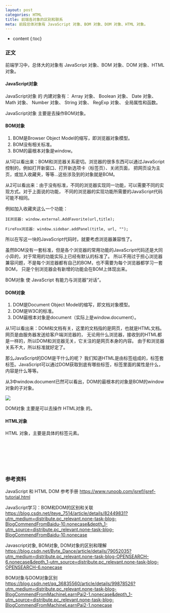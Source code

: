 ```yaml
---
layout: post
categories: HTML
title: 前端各对象的区别和联系
meta: 前段总体对象有 JavaScript 对象、BOM 对象、DOM 对象、HTML 对象。
---
```

* content
{:toc}

### 正文

前端学习中，总体大的对象有 JavaScript 对象、BOM 对象、DOM 对象、HTML 对象。

#### JavaScript对象

JavaScript对象 的 内建对象有：
Array 对象、
Boolean 对象、
Date 对象、
Math 对象、
Number 对象、
String 对象、
RegExp 对象、
全局属性和函数。

JavaScript对象 主要是去操作BOM对象。

#### BOM对象

1. BOM是Browser Object Model的缩写，即浏览器对象模型。
2. BOM没有相关标准。
3. BOM的最根本对象是window。

从1可以看出来：BOM和浏览器关系密切。浏览器的很多东西可以通过JavaScript控制的，例如打开新窗口、打开新选项卡（标签页）、关闭页面，
把网页设为主页，或加入收藏夹，等等…这些涉及到的对象就是BOM。

从2可以看出来：由于没有标准，不同的浏览器实现同一功能，可以需要不同的实现方式。对于上面说的功能，
不同的浏览器的实现功能所需要的JavaScript代码可能不相同。

例如加入收藏夹这么一个功能：
```
IE浏览器: window.external.AddFavorite(url,title);

FireFox浏览器: window.sidebar.addPanel(title, url, "");
```

所以在写这一块的JavaScript代码时，就要考虑浏览器兼容性了。

虽然BOM没有一套标准，但是各个浏览器的常用功能的JavaScript代码还是大同小异的，对于常用的功能实际上已经有默认的标准了。
所以不用过于担心浏览器兼容问题，不是每个浏览器都有自己的BOM，也不需要为每个浏览器都学习一套BOM，
只是个别浏览器会有新增的功能会在BOM上体现出来。

BOM对象 使 JavaScript 有能力与浏览器“对话”。

#### DOM对象

1. DOM是Document Object Model的缩写，即文档对象模型。
2. DOM是W3C的标准。
3. DOM最根本对象是document（实际上是window.document）。

从1可以看出来：DOM和文档有关，这里的文档指的是网页，也就是HTML文档。网页是由服务器发送给客户端浏览器的，
无论用什么浏览器，接收到的HTML都是一样的，所以DOM和浏览器无关，它关注的是网页本身的内容。
由于和浏览器关系不大，所以标准就好定了。

那么JavaScript的DOM是干什么的呢？
我们知道HTML是由标签组成的，标签套标签。JavaScript可以通过DOM获取到底有哪些标签，标签里面的属性是什么，内容是什么等等。

从3中window.document已然可以看出，DOM的最根本的对象是BOM的window对象的子对象。

![]({{site.baseurl}}/images/20200515/20200515111348.png)

DOM对象 主要是可以去操作 HTML对象 的。

#### HTML对象

HTML 对象，主要是具体的标签元素。

<br/><br/><br/><br/><br/>
### 参考资料 

JavaScript 和 HTML DOM 参考手册 <https://www.runoob.com/jsref/jsref-tutorial.html>

JavaScript学习：BOM和DOM的区别和关联 <https://blog.csdn.net/iteye_7514/article/details/82449831?utm_medium=distribute.pc_relevant.none-task-blog-BlogCommendFromBaidu-10.nonecase&depth_1-utm_source=distribute.pc_relevant.none-task-blog-BlogCommendFromBaidu-10.nonecase>

Javascript对象, BOM对象, DOM对象的区别和理解 <https://blog.csdn.net/Byte_Dance/article/details/79052035?utm_medium=distribute.pc_relevant.none-task-blog-OPENSEARCH-6.nonecase&depth_1-utm_source=distribute.pc_relevant.none-task-blog-OPENSEARCH-6.nonecase>

BOM对象与DOM对象区别 <https://blog.csdn.net/qq_36835560/article/details/99878526?utm_medium=distribute.pc_relevant.none-task-blog-BlogCommendFromMachineLearnPai2-1.nonecase&depth_1-utm_source=distribute.pc_relevant.none-task-blog-BlogCommendFromMachineLearnPai2-1.nonecase>

